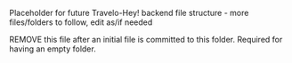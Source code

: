 Placeholder for future Travelo-Hey! backend file structure - more files/folders to follow, edit as/if needed

REMOVE this file after an initial file is committed to this folder. Required for having an empty folder. 
